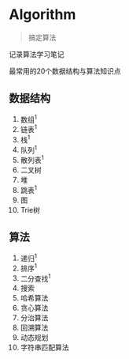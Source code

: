 # Algorithm

> 搞定算法

记录算法学习笔记

最常用的20个数据结构与算法知识点

## 数据结构
1. 数组<sup>1
2. 链表<sup>1
3. 栈<sup>1
4. 队列<sup>1
5. 散列表<sup>1
6. 二叉树
7. 堆
8. 跳表<sup>1
9. 图
10. Trie树

## 算法
1. 递归<sup>1
2. 排序<sup>1
3. 二分查找<sup>1
4. 搜索
5. 哈希算法
6. 贪心算法
7. 分治算法
8. 回溯算法
9. 动态规划
10. 字符串匹配算法
